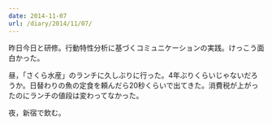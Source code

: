 ```yaml
---
date: 2014-11-07
url: /diary/2014/11/07/
---
```


昨日今日と研修。行動特性分析に基づくコミュニケーションの実践。けっこう面白かった。

昼，「さくら水産」のランチに久しぶりに行った。4年ぶりくらいじゃないだろうか。日替わりの魚の定食を頼んだら20秒くらいで出てきた。消費税が上がったのにランチの値段は変わってなかった。

夜，新宿で飲む。
